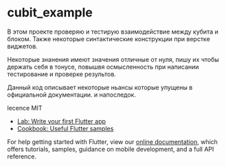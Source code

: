 # cubit_example

В этом проекте проверяю и тестирую взаимодействие между кубита и блоком.
  Также некоторые синтактические конструкции при верстке виджетов.
   
  Некоторые знанения имеют значения отличные от нуля, 
   пишу их чтобы держать себя в тонусе, повышвя осмысленность при написании тестирование и проверке результов.
   
   Данный код описывает некоторые ньансы которые упущены в официальной документации.
   и напоследок.
   
   lecence MIT 

- [Lab: Write your first Flutter app](https://flutter.dev/docs/get-started/codelab)
- [Cookbook: Useful Flutter samples](https://flutter.dev/docs/cookbook)

For help getting started with Flutter, view our
[online documentation](https://flutter.dev/docs), which offers tutorials,
samples, guidance on mobile development, and a full API reference.
